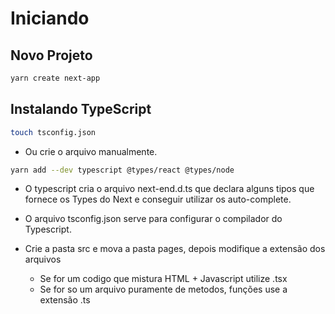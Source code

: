 
# Iniciando

## Novo Projeto

```bash
yarn create next-app 
```

## Instalando TypeScript

```bash
touch tsconfig.json
```
- Ou crie o arquivo manualmente.

```bash
yarn add --dev typescript @types/react @types/node
```

- O typescript cria o arquivo next-end.d.ts que declara alguns tipos que fornece os Types do Next e conseguir utilizar os auto-complete. 

- O arquivo tsconfig.json serve para configurar o compilador do Typescript.

- Crie a pasta src e mova a pasta pages, depois modifique a extensão dos arquivos 
  - Se for um codigo que mistura HTML + Javascript utilize .tsx
  - Se for so um arquivo puramente de metodos, funções use a extensão .ts


